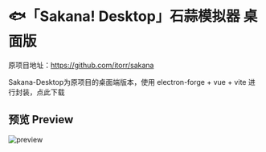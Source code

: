 # 🐟「Sakana! Desktop」石蒜模拟器 桌面版

原项目地址：https://github.com/itorr/sakana

Sakana-Desktop为原项目的桌面端版本，使用 electron-forge + vue + vite 进行封装，点此下载

## 预览 Preview

![preview](https://github.com/xionkq/sakana-desktop/tree/main/public/preview.gif)
